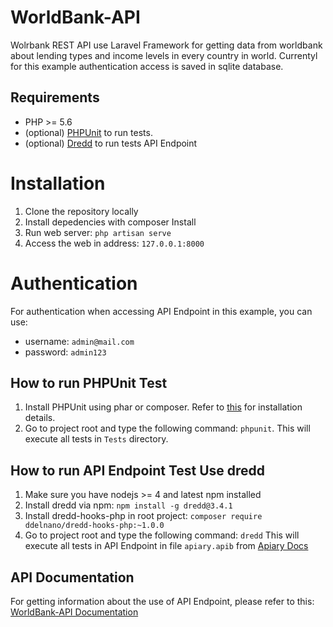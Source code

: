 # WorldBank-API
Wolrbank REST API use Laravel Framework for getting data from worldbank about lending types and income levels in every country in world. Currentyl for this example authentication access is saved in sqlite database.

## Requirements
- PHP >= 5.6
- (optional) [PHPUnit](https://phpunit.de/) to run tests.
- (optional) [Dredd](https://help.apiary.io/tools/automated-testing/testing-local/) to run tests API Endpoint

# Installation
1. Clone the repository locally
2. Install depedencies with composer Install
3. Run web server: ```php artisan serve```
4. Access the web in address: ```127.0.0.1:8000```

# Authentication
For authentication when accessing API Endpoint in this example, you can use:
- username: ```admin@mail.com```
- password: ```admin123``` 

## How to run PHPUnit Test
1. Install PHPUnit using phar or composer. Refer to [this](https://phpunit.de/manual/current/en/installation.html) for installation details.
2. Go to project root and type the following command: ```phpunit```. This will execute all tests in ```Tests``` directory.

## How to run API Endpoint Test Use dredd
1. Make sure you have nodejs >= 4 and latest npm installed
2. Install dredd via npm: ```npm install -g dredd@3.4.1```
3. Install dredd-hooks-php in root project: ```composer require ddelnano/dredd-hooks-php:~1.0.0```
4. Go to project root and type the following command: ```dredd``` This will execute all tests in API Endpoint in file ```apiary.apib``` from [Apiary Docs](https://apiary.io)

## API Documentation
For getting information about the use of API Endpoint, please refer to this: [WorldBank-API Documentation](http://docs.worldbank1.apiary.io/)
